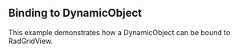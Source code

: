 ## Binding to DynamicObject
This example demonstrates how a DynamicObject can be bound to RadGridView.

[//]: <KeyWords: bind, dynamicobject, dynamic>